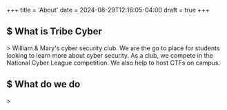 +++
title = 'About'
date = 2024-08-29T12:16:05-04:00
draft = true
+++

## $ What is Tribe Cyber
\> William & Mary's cyber security club. We are the go to place for students looking to learn more about cyber security.
As a club, we compete in the National Cyber League competition. We also help to host CTFs on campus. 

## $ What do we do
\> 
